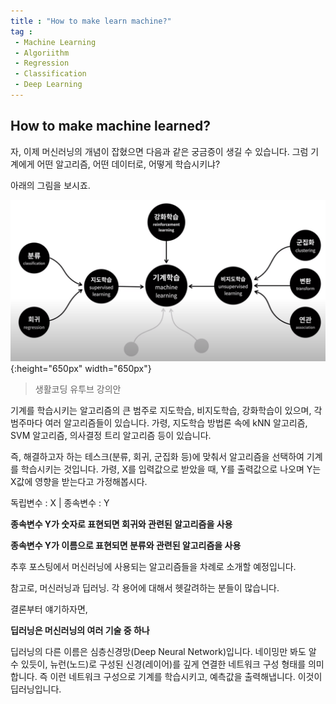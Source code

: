 ```yaml
---
title : "How to make learn machine?"
tag : 
 - Machine Learning
 - Algoriithm
 - Regression
 - Classification
 - Deep Learning
---
```


## How to make machine learned? ##


자, 이제 머신러닝의 개념이 잡혔으면 다음과 같은 궁금증이 생길 수 있습니다. 그럼 기계에게 어떤 알고리즘, 어떤 데이터로, 어떻게 학습시키냐?<br/>

아래의 그림을 보시죠.

![image](/assets/img/2020-08-21_MachineLearningCategory.png){:height="650px" width="650px"}
> 생활코딩 유투브 강의안

기계를 학습시키는 알고리즘의 큰 범주로 지도학습, 비지도학습, 강화학습이 있으며, 각 범주마다 여러 알고리즘들이 있습니다. 가령, 지도학습 방법론 속에 kNN 알고리즘, SVM 알고리즘, 의사결정 트리 알고리즘 등이 있습니다. 

즉, 해결하고자 하는 테스크(분류, 회귀, 군집화 등)에 맞춰서 알고리즘을 선택하여 기계를 학습시키는 것입니다. 가령, X를 입력값으로 받았을 때, Y를 출력값으로 나오며 Y는 X값에 영향을 받는다고 가정해봅시다.

독립변수 : X | 종속변수 : Y

**종속변수 Y가 숫자로 표현되면 회귀와 관련된 알고리즘을 사용**

**종속변수 Y가 이름으로 표현되면 분류와 관련된 알고리즘을 사용**<br/>

추후 포스팅에서 머신러닝에 사용되는 알고리즘들을 차례로 소개할 예정입니다.

참고로, 머신러닝과 딥러닝. 각 용어에 대해서 헷갈려하는 분들이 많습니다.

결론부터 얘기하자면,

**딥러닝은 머신러닝의 여러 기술 중 하나**

딥러닝의 다른 이름은 심층신경망(Deep Neural Network)입니다. 네이밍만 봐도 알 수 있듯이, 뉴런(노드)로 구성된 신경(레이어)를 깊게 연결한 네트워크 구성 형태를 의미합니다. 즉 이런 네트워크 구성으로 기계를 학습시키고, 예측값을 출력해냅니다. 이것이 딥러닝입니다.